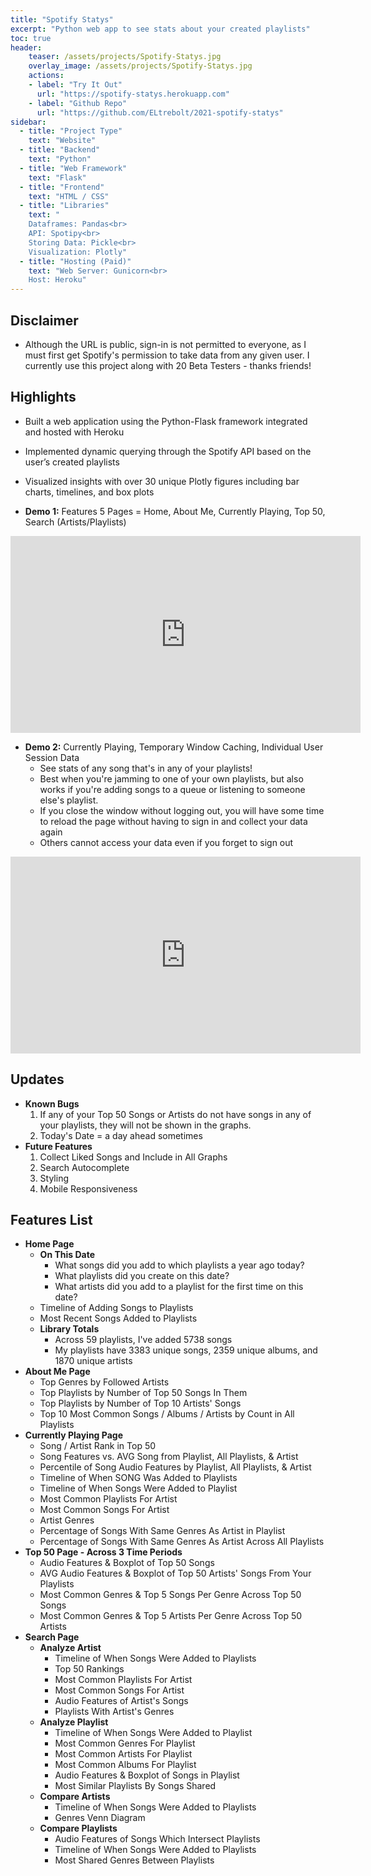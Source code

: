 ```yaml
---
title: "Spotify Statys"
excerpt: "Python web app to see stats about your created playlists"
toc: true
header:
    teaser: /assets/projects/Spotify-Statys.jpg
    overlay_image: /assets/projects/Spotify-Statys.jpg
    actions:
    - label: "Try It Out"
      url: "https://spotify-statys.herokuapp.com"
    - label: "Github Repo"
      url: "https://github.com/ELtrebolt/2021-spotify-statys"
sidebar:
  - title: "Project Type"
    text: "Website"
  - title: "Backend"
    text: "Python"
  - title: "Web Framework"
    text: "Flask"
  - title: "Frontend"
    text: "HTML / CSS"
  - title: "Libraries"
    text: "
    Dataframes: Pandas<br>
    API: Spotipy<br>
    Storing Data: Pickle<br>
    Visualization: Plotly"
  - title: "Hosting (Paid)"
    text: "Web Server: Gunicorn<br>
    Host: Heroku"
---
```


## Disclaimer
- Although the URL is public, sign-in is not permitted to everyone, as I must first get Spotify's permission to take data from any given user. I currently use this project along with 20 Beta Testers - thanks friends!

## Highlights 
- Built a web application using the Python-Flask framework integrated and hosted with Heroku
- Implemented dynamic querying through the Spotify API based on the user’s created playlists
- Visualized insights with over 30 unique Plotly figures including bar charts, timelines, and box plots
  
- **Demo 1:** Features 5 Pages = Home, About Me, Currently Playing, Top 50, Search (Artists/Playlists)

<iframe width="560" height="315" src="https://github.com/ELtrebolt/2021-spotify-statys/assets/44250460/ed9e9a98-9688-417c-bbf8-f735e8062f7f" frameborder="0" allowfullscreen></iframe>

- **Demo 2:** Currently Playing, Temporary Window Caching, Individual User Session Data
    - See stats of any song that's in any of your playlists!
    - Best when you're jamming to one of your own playlists, but also works if you're adding songs to a queue or listening to someone else's playlist.
    - If you close the window without logging out, you will have some time to reload the page without having to sign in and collect your data again
    - Others cannot access your data even if you forget to sign out

<iframe width="560" height="315" src="https://github.com/ELtrebolt/2021-spotify-statys/assets/44250460/00ebe70e-50d4-4933-a8a8-78be41a0c7e2" frameborder="0" allowfullscreen></iframe>

## Updates
- **Known Bugs**
    1. If any of your Top 50 Songs or Artists do not have songs in any of your playlists, they will not be shown in the graphs.
    2. Today's Date = a day ahead sometimes
- **Future Features**
    1. Collect Liked Songs and Include in All Graphs
    2. Search Autocomplete
    3. Styling
    4. Mobile Responsiveness

## Features List
- **Home Page**
    - **On This Date**
        - What songs did you add to which playlists a year ago today?
        - What playlists did you create on this date?
        - What artists did you add to a playlist for the first time on this date?
    - Timeline of Adding Songs to Playlists
    - Most Recent Songs Added to Playlists
    - **Library Totals**
        - Across 59 playlists, I've added 5738 songs
        - My playlists have 3383 unique songs, 2359 unique albums, and 1870 unique artists
- **About Me Page**
    - Top Genres by Followed Artists
    - Top Playlists by Number of Top 50 Songs In Them
    - Top Playlists by Number of Top 10 Artists' Songs
    - Top 10 Most Common Songs / Albums / Artists by Count in All Playlists
- **Currently Playing Page**
    - Song / Artist Rank in Top 50
    - Song Features vs. AVG Song from Playlist, All Playlists, & Artist
    - Percentile of Song Audio Features by Playlist, All Playlists, & Artist
    - Timeline of When SONG Was Added to Playlists
    - Timeline of When Songs Were Added to Playlist
    - Most Common Playlists For Artist
    - Most Common Songs For Artist
    - Artist Genres
    - Percentage of Songs With Same Genres As Artist in Playlist
    - Percentage of Songs With Same Genres As Artist Across All Playlists
- **Top 50 Page - Across 3 Time Periods**
    - Audio Features & Boxplot of Top 50 Songs
    - AVG Audio Features & Boxplot of Top 50 Artists' Songs From Your Playlists
    - Most Common Genres & Top 5 Songs Per Genre Across Top 50 Songs
    - Most Common Genres & Top 5 Artists Per Genre Across Top 50 Artists
- **Search Page**
    - **Analyze Artist**
        - Timeline of When Songs Were Added to Playlists
        - Top 50 Rankings
        - Most Common Playlists For Artist
        - Most Common Songs For Artist
        - Audio Features of Artist's Songs
        - Playlists With Artist's Genres
    - **Analyze Playlist**
        - Timeline of When Songs Were Added to Playlist
        - Most Common Genres For Playlist
        - Most Common Artists For Playlist
        - Most Common Albums For Playlist
        - Audio Features & Boxplot of Songs in Playlist
        - Most Similar Playlists By Songs Shared
    - **Compare Artists**
        - Timeline of When Songs Were Added to Playlists
        - Genres Venn Diagram
    - **Compare Playlists**
        - Audio Features of Songs Which Intersect Playlists
        - Timeline of When Songs Were Added to Playlists
        - Most Shared Genres Between Playlists